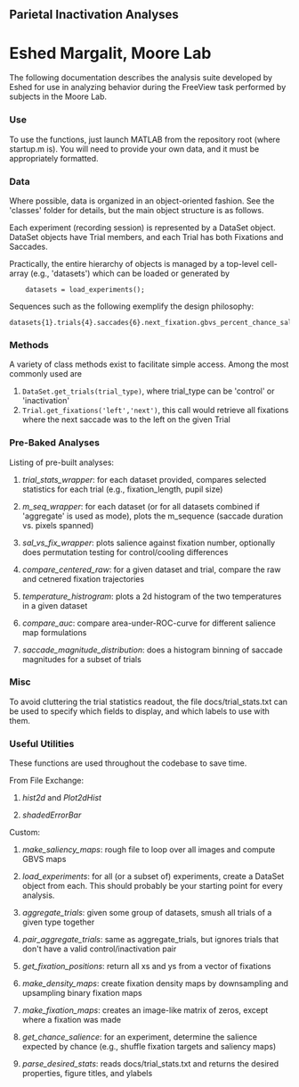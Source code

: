 ## Parietal Inactivation Analyses
# Eshed Margalit, Moore Lab

The following documentation describes the analysis suite developed by Eshed 
for use in analyzing behavior during the FreeView task performed by subjects
in the Moore Lab.

### Use
To use the functions, just launch MATLAB from the repository root (where startup.m is). You will need to provide your own data, and it must be appropriately formatted.

### Data

Where possible, data is organized in an object-oriented fashion. See the 'classes'
folder for details, but the main object structure is as follows.

Each experiment (recording session) is represented by a DataSet object. DataSet
objects have Trial members, and each Trial has both Fixations and Saccades.

Practically, the entire hierarchy of objects is managed by a top-level cell-array
(e.g., 'datasets') which can be loaded or generated by
```
	datasets = load_experiments();
```

Sequences such as the following exemplify the design philosophy:

```
datasets{1}.trials{4}.saccades{6}.next_fixation.gbvs_percent_chance_salience
```

### Methods

A variety of class methods exist to facilitate simple access. Among the most commonly used
are

1. ```DataSet.get_trials(trial_type)```, where trial_type can be 'control' or 'inactivation'
2. ```Trial.get_fixations('left','next')```, this call would retrieve all fixations where the
next saccade was to the left on the given Trial


### Pre-Baked Analyses

Listing of pre-built analyses:

1. *trial_stats_wrapper*: for each dataset provided, compares selected statistics for each trial (e.g., fixation_length, pupil size)

2. *m_seq_wrapper*: for each dataset (or for all datasets combined if 'aggregate' is used as mode), plots the m_sequence (saccade duration vs. pixels spanned)

3. *sal_vs_fix_wrapper*: plots salience against fixation number, optionally does permutation testing for control/cooling differences

4. *compare_centered_raw*: for a given dataset and trial, compare the raw and cetnered fixation trajectories

5. *temperature_histrogram*: plots a 2d histogram of the two temperatures in a given dataset

6. *compare_auc*: compare area-under-ROC-curve for different salience map formulations

7. *saccade_magnitude_distribution*: does a histogram binning of saccade magnitudes for a subset of trials

### Misc

To avoid cluttering the trial statistics readout, the file docs/trial_stats.txt can be used to specify which fields to display, and which labels to use with them.

### Useful Utilities
These functions are used throughout the codebase to save time.

From File Exchange:

1. *hist2d* and *Plot2dHist*

2. *shadedErrorBar*

Custom:

1. *make_saliency_maps*: rough file to loop over all images and compute GBVS maps

2. *load_experiments*: for all (or a subset of) experiments, create a DataSet object from each. This should probably be your starting point for every analysis.

3. *aggregate_trials*: given some group of datasets, smush all trials of a given type together

4. *pair_aggregate_trials*: same as aggregate_trials, but ignores trials that don't have a valid control/inactivation pair

5. *get_fixation_positions*: return all xs and ys from a vector of fixations

6. *make_density_maps*: create fixation density maps by downsampling and upsampling binary fixation maps

7. *make_fixation_maps*: creates an image-like matrix of zeros, except where a fixation was made

8. *get_chance_salience*: for an experiment, determine the salience expected by chance (e.g., shuffle fixation targets and saliency maps)

9. *parse_desired_stats*: reads docs/trial_stats.txt and returns the desired properties, figure titles, and ylabels 